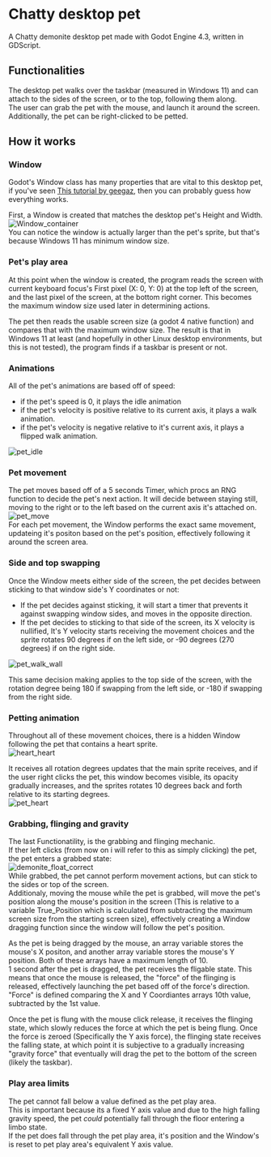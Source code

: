 # Chatty desktop pet
A Chatty demonite desktop pet made with Godot Engine 4.3, written in GDScript.

## Functionalities
The desktop pet walks over the taskbar (measured in Windows 11) and can attach to the sides of the screen, or to the top, following them along. <br>
The user can grab the pet with the mouse, and launch it around the screen.<br>
Additionally, the pet can be right-clicked to be petted.

## How it works

### Window
Godot's Window class has many properties that are vital to this desktop pet, if you've seen [This tutorial by geegaz](https://github.com/geegaz/Multiple-Windows-tutorial), then you can probably guess how everything works.

First, a Window is created that matches the desktop pet's Height and Width. <br> ![Window_container](https://github.com/user-attachments/assets/0f539f44-e875-41e6-9d00-bc0e1ef1821f) <br>
You can notice the window is actually larger than the pet's sprite, but that's because Windows 11 has minimum window size. <br>

### Pet's play area
At this point when the window is created, the program reads the screen with current keyboard focus's First pixel (X: 0, Y: 0) at the top left of the screen, and the last pixel of the screen, at the bottom right corner. This becomes the maximum window size used later in determining actions. <br>

The pet then reads the usable screen size (a godot 4 native function) and compares that with the maximum window size. The result is that in Windows 11 at least (and hopefully in other Linux desktop environments, but this is not tested), the program finds if a taskbar is present or not.<br>

### Animations
All of the pet's animations are based off of speed: <br>
- if the pet's speed is 0, it plays the idle animation
- if the pet's velocity is positive relative to its current axis, it plays a walk animation.
- if the pet's velocity is negative relative to it's current axis, it plays a flipped walk animation. <br>

![pet_idle](https://github.com/user-attachments/assets/b7a7b506-0a92-4ae4-a64e-bec12aab9bd8) <br>


### Pet movement
The pet moves based off of a 5 seconds Timer, which procs an RNG function to decide the pet's next action. It will decide between staying still, moving to the right or to the left based on the current axis it's attached on. <br>
![pet_move](https://github.com/user-attachments/assets/566f5e44-ee04-4416-9173-e2f156bdb2d4) <br>
For each pet movement, the Window performs the exact same movement, updateing it's positon based on the pet's position, effectively following it around the screen area.

### Side and top swapping
Once the Window meets either side of the screen, the pet decides between sticking to that window side's Y coordinates or not:<br>
- If the pet decides against sticking, it will start a timer that prevents it against swapping window sides, and moves in the opposite direction. <br>
- If the pet decides to sticking to that side of the screen, its X velocity is nullified, It's Y velocity starts receiving the movement choices and the sprite rotates 90 degrees if on the left side, or -90 degrees (270 degrees) if on the right side. <br>

![pet_walk_wall](https://github.com/user-attachments/assets/b73424da-1335-4beb-b555-78635adc0d46) <br>

This same decision making applies to the top side of the screen, with the rotation degree being 180 if swapping from the left side, or -180 if swapping from the right side. <br>


### Petting animation
Throughout all of these movement choices, there is a hidden Window following the pet that contains a heart sprite.<br> 
![heart_heart](https://github.com/user-attachments/assets/af83481e-91e1-44aa-b1e7-90363b5dc173) <br>

It receives all rotation degrees updates that the main sprite receives, and if the user right clicks the pet, this window becomes visible, its opacity gradually increases, and the sprites rotates 10 degrees back and forth relative to its starting degrees. <br>
![pet_heart](https://github.com/user-attachments/assets/5c257182-f1bd-4c0f-820b-c233c68ffb66) <br>


### Grabbing, flinging and gravity
The last Functionatility, is the grabbing and flinging mechanic. <br>
If ther left clicks (from now on i will refer to this as simply clicking) the pet, the pet enters a grabbed state: <br>
![demonite_float_correct](https://github.com/user-attachments/assets/662378b5-bbfb-4d5b-b57f-8468dcc8981b) <br>
While grabbed, the pet cannot perform movement actions, but can stick to the sides or top of the screen. <br>
Additionaly, moving the mouse while the pet is grabbed, will move the pet's position along the mouse's position in the screen (This is relative to a variable True_Position which is calculated from subtracting the maximum screen size from the starting screen size), effectively creating a Window dragging function since the window will follow the pet's position. <br>

As the pet is being dragged by the mouse, an array variable stores the mouse's X positon, and another array variable stores the mouse's Y position. Both of these arrays have a maximum length of 10. <br>
1 second after the pet is dragged, the pet receives the fligable state. This means that once the mouse is released, the "force" of the flinging is released, effectively launching the pet based off of the force's direction. <br>
"Force" is defined comparing the X and Y Coordiantes arrays 10th value, subtracted by the 1st value. <br>

Once the pet is flung with the mouse click release, it receives the flinging state, which slowly reduces the force at which the pet is being flung.  Once the force is zeroed (Specifically the Y axis force), the flinging state receives the falling state, at which point it is subjective to a gradually increasing "gravity force" that eventually will drag the pet to the bottom of the screen (likely the taskbar).

### Play area limits 
The pet cannot fall below a value defined as the pet play area.<br> 
This is important because its a fixed Y axis value and due to the high falling gravity speed, the pet *could* potentially fall through the floor entering a limbo state. <br>
If the pet does fall through the pet play area, it's position and the Window's is reset to pet play area's equivalent Y axis value. <br>



